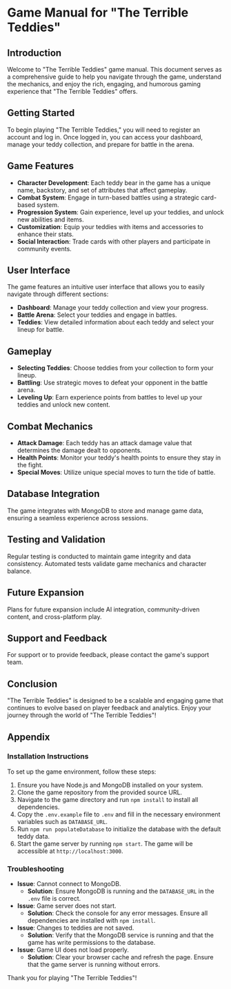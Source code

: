 # Game Manual for "The Terrible Teddies"

## Introduction
Welcome to "The Terrible Teddies" game manual. This document serves as a comprehensive guide to help you navigate through the game, understand the mechanics, and enjoy the rich, engaging, and humorous gaming experience that "The Terrible Teddies" offers.

## Getting Started
To begin playing "The Terrible Teddies," you will need to register an account and log in. Once logged in, you can access your dashboard, manage your teddy collection, and prepare for battle in the arena.

## Game Features
- **Character Development**: Each teddy bear in the game has a unique name, backstory, and set of attributes that affect gameplay.
- **Combat System**: Engage in turn-based battles using a strategic card-based system.
- **Progression System**: Gain experience, level up your teddies, and unlock new abilities and items.
- **Customization**: Equip your teddies with items and accessories to enhance their stats.
- **Social Interaction**: Trade cards with other players and participate in community events.

## User Interface
The game features an intuitive user interface that allows you to easily navigate through different sections:
- **Dashboard**: Manage your teddy collection and view your progress.
- **Battle Arena**: Select your teddies and engage in battles.
- **Teddies**: View detailed information about each teddy and select your lineup for battle.

## Gameplay
- **Selecting Teddies**: Choose teddies from your collection to form your lineup.
- **Battling**: Use strategic moves to defeat your opponent in the battle arena.
- **Leveling Up**: Earn experience points from battles to level up your teddies and unlock new content.

## Combat Mechanics
- **Attack Damage**: Each teddy has an attack damage value that determines the damage dealt to opponents.
- **Health Points**: Monitor your teddy's health points to ensure they stay in the fight.
- **Special Moves**: Utilize unique special moves to turn the tide of battle.

## Database Integration
The game integrates with MongoDB to store and manage game data, ensuring a seamless experience across sessions.

## Testing and Validation
Regular testing is conducted to maintain game integrity and data consistency. Automated tests validate game mechanics and character balance.

## Future Expansion
Plans for future expansion include AI integration, community-driven content, and cross-platform play.

## Support and Feedback
For support or to provide feedback, please contact the game's support team.

## Conclusion
"The Terrible Teddies" is designed to be a scalable and engaging game that continues to evolve based on player feedback and analytics. Enjoy your journey through the world of "The Terrible Teddies"!

## Appendix

### Installation Instructions
To set up the game environment, follow these steps:
1. Ensure you have Node.js and MongoDB installed on your system.
2. Clone the game repository from the provided source URL.
3. Navigate to the game directory and run `npm install` to install all dependencies.
4. Copy the `.env.example` file to `.env` and fill in the necessary environment variables such as `DATABASE_URL`.
5. Run `npm run populateDatabase` to initialize the database with the default teddy data.
6. Start the game server by running `npm start`. The game will be accessible at `http://localhost:3000`.

### Troubleshooting
- **Issue**: Cannot connect to MongoDB.
  - **Solution**: Ensure MongoDB is running and the `DATABASE_URL` in the `.env` file is correct.
- **Issue**: Game server does not start.
  - **Solution**: Check the console for any error messages. Ensure all dependencies are installed with `npm install`.
- **Issue**: Changes to teddies are not saved.
  - **Solution**: Verify that the MongoDB service is running and that the game has write permissions to the database.
- **Issue**: Game UI does not load properly.
  - **Solution**: Clear your browser cache and refresh the page. Ensure that the game server is running without errors.

Thank you for playing "The Terrible Teddies"!